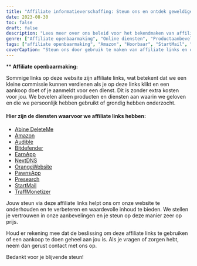 ```yaml
---
title: "Affiliate informatieverschaffing: Steun ons en ontdek geweldige diensten"
date: 2023-08-30
toc: false
draft: false
description: "Lees meer over ons beleid voor het bekendmaken van affiliates en ontdek topdiensten zoals Amazon, Audible, StartMail en meer."
genre: ["Affiliate openbaarmaking", "Online diensten", "Productaanbevelingen", "Digitale producten", "Affiliate marketing", "Online verdiensten", "Website Monetization", "Online verdienen", "Internetmarketing", "Transparantie"]
tags: ["affiliate openbaarmaking", "Amazon", "Hoorbaar", "StartMail", "Bitdefender", "DeleteMe", "VolgendeDNS", "PionnenApp", "TraffMonetizer", "EarnApp", "Vooronderzoek", "OrangeWebsite", "online verdienen", "productaanbevelingen", "digitale producten", "onlinediensten", "monetisatie", "website-inkomsten", "filialen", "online inkomen", "transparantie", "internetmarketing", "online business", "openbaarmaking van inkomsten", "affiliate links", "ons steunen", "verdienpotentieel", "financiële steun", "zakelijke partnerschappen", "betrouwbare aanbevelingen", "lezers mondig maken"]
coverCaption: "Steun ons door gebruik te maken van affiliate links en ontdek de beste services voor je online ondernemingen."
---
```


** **Affiliate openbaarmaking:**

Sommige links op deze website zijn affiliate links, wat betekent dat we een kleine commissie kunnen verdienen als je op deze links klikt en een aankoop doet of je aanmeldt voor een dienst. Dit is zonder extra kosten voor jou. We bevelen alleen producten en diensten aan waarin we geloven en die we persoonlijk hebben gebruikt of grondig hebben onderzocht.

#### Hier zijn de diensten waarvoor we affiliate links hebben:

- [Abine DeleteMe](https://joindeleteme.com/refer?coupon=RFR-40867-7DWHR4)
- [Amazon](https://amzn.to/47bpscS)
- [Audible](https://amzn.to/3O5yM9p)
- [Bitdefender](https://bitdefender.f9tmep.net/k0Wq1n)
- [EarnApp](https://earnapp.com/i/GCL9QzB5)
- [NextDNS](https://nextdns.io/?from=jyfq92sk)
- [OrangeWebsite](https://affiliate.orangewebsite.com/idevaffiliate.php?id=12501_0_1_5)
- [PawnsApp](https://pawns.app/?r=sos)
- [Presearch](https://presearch.com/signup?rid=4754563)
- [StartMail](https://www.startmail.com/en/partner/?ref=sos&tap_s=3999900-469b6c&tm_undefined=undefined)
- [TraffMonetizer](https://traffmonetizer.com/?aff=242022)

Jouw steun via deze affiliate links helpt ons om onze website te onderhouden en te verbeteren en waardevolle inhoud te bieden. We stellen je vertrouwen in onze aanbevelingen en je steun op deze manier zeer op prijs.

Houd er rekening mee dat de beslissing om deze affiliate links te gebruiken of een aankoop te doen geheel aan jou is. Als je vragen of zorgen hebt, neem dan gerust contact met ons op.

Bedankt voor je blijvende steun!

